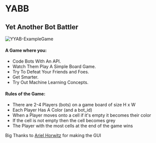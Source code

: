 # YABB
## Yet Another Bot Battler
![YYAB-ExampleGame](https://user-images.githubusercontent.com/29058721/164315451-c49472ea-cef3-4881-a796-b5366d494837.gif)
#### A Game where you:
- Code Bots With An API.
- Watch Them Play A Simple Board Game.
- Try To Defeat Your Friends and Foes.
- Get Smarter.
- Try Out Machine Learning Concepts.

#### Rules of the Game:
- There are 2-4 Players (bots) on a game board of size H x W
- Each Player Has A Color (and a bot_id)
- When a Player moves onto a cell if it's empty it becomes their color
- If the cell is not empty then the cell becomes grey
- The Player with the most cells at the end of the game wins

Big Thanks to [Ariel Horwitz](https://github.com/ArielHorwitz) for making the GUI
